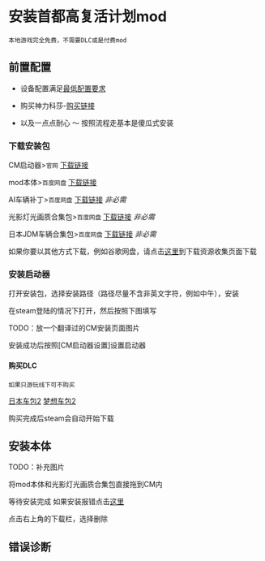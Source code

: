 # 安装首都高复活计划mod

`本地游戏完全免费，不需要DLC或是付费mod`



## 前置配置

- 设备配置满足[最低配置要求](../page_performance/performanceRequirement#mod性能要求)

- 购买神力科莎-[购买链接](https://store.steampowered.com/app/244210/_Assetto_Corsa/)

- 以及一点点耐心 ～ 按照流程走基本是傻瓜式安装


### 下载安装包

CM启动器>`官网` [下载链接]()

mod本体>`百度网盘` [下载链接]()

AI车辆补丁>`百度网盘` [下载链接]() 	*非必需*

光影灯光画质合集包>`百度网盘` [下载链接]()	*非必需*

日本JDM车辆合集包>`百度网盘` [下载链接]() 	*非必需*

如果你要以其他方式下载，例如谷歌网盘，请点击[这里](../page_download/)到下载资源收集页面下载


### 安装启动器

打开安装包，选择安装路径（路径尽量不含非英文字符，例如中午），安装

在steam登陆的情况下打开，然后按照下图填写

TODO：放一个翻译过的CM安装页面图片

安装成功后按照[CM启动器设置]设置启动器

#### 购买DLC

`如果只游玩线下可不购买`

[日本车包2]()   [梦想车包2]()

购买完成后steam会自动开始下载

## 安装本体

TODO：补充图片

将mod本体和光影灯光画质合集包直接拖到CM内

等待安装完成 如果安装报错点击[这里]()

点击右上角的下载栏，选择删除



## 错误诊断
